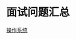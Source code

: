 # 面试问题汇总
[操作系统](https://github.com/hideonbush233-lucy/learning/blob/main/%E9%9D%A2%E7%BB%8F/%E6%93%8D%E4%BD%9C%E7%B3%BB%E7%BB%9F.md)

